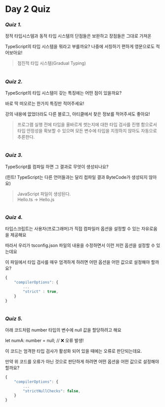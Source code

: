 # Day 2 Quiz

### **_Quiz 1._**

정적 타입시스템과 동적 타입 시스템의 단점들은 보완하고 장점들은 그대로 가져온

TypeScript의 타입 시스템을 뭐라고 부를까요? 나중에 서칭하기 편하게 영문으로도 적어보아요!

> 점진적 타입 시스템(Gradual Typing)

#

### **_Quiz 2._**

TypeScript의 타입 시스템이 갖는 특징에는 어떤 점이 있을까요?

바로 딱 떠오르는 한가지 특징만 적어주세요!

강의 내용에 없었더라도 다른 블로그, 아티클에서 찾은 정보를 적어주셔도 좋아요!

> 프로그램 실행 전에 타입을 올바르게 썻는지에 대한 타입 검사를 진행 함으로서
> <br>타입 안정성을 확보할 수 있으며 모든 변수에 타입을 지정하지 않아도 자동으로
> <br>추론한다.

#

### **_Quiz 3._**

TypeScript를 컴파일 하면 그 결과로 무엇이 생성되나요?

(힌트! TypeScript는 다른 언어들과는 달리 컴파일 결과 ByteCode가 생성되지 않아요)

> JavaScript 파일이 생성된다.
> <br>
> Hello.ts -> Hello.js

#

### **_Quiz 4._**

타입스크립트는 사용자(프로그래머)가 직접 컴파일러 옵션을 설정할 수 있는 자유로움을 제공해요

따라서 우리가 tsconfig.json 파일의 내용을 수정하면서 이런 저런 옵션을 설정할 수 있는데요

이 파일에서 타입 검사를 매우 엄격하게 하려면 어떤 옵션을 어떤 값으로 설정해야 할까요?

```typescript
{
    "compilerOptions": {
        ...
        "strict" : true,
    }
}
```

#

### **_Quiz 5._**

아래 코드처럼 number 타입의 변수에 null 값을 할당하려고 해요

let numA: number = null; // ❌ 오류 발생!

이 코드는 엄격한 타입 검사가 활성화 되어 있을 때에는 오류로 판단되는데요.

만약 위 코드를 오류가 아닌 것으로 판단하게 하려면 어떤 옵션을 어떤 값으로 설정해야 할까요?

```typescript
{
    "compilerOptions": {
        ...
        "strictNullChecks": false,
    }
}

```

